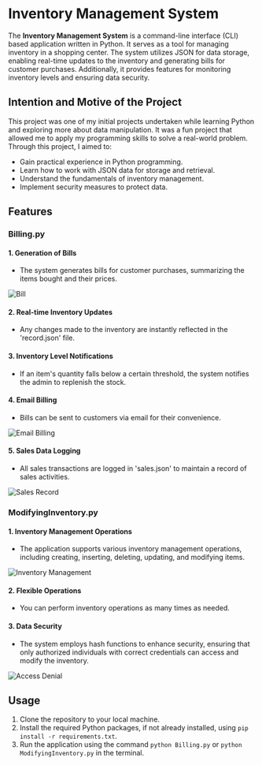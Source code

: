 # Inventory Management System

The **Inventory Management System** is a command-line interface (CLI) based application written in Python. It serves as a tool for managing inventory in a shopping center. The system utilizes JSON for data storage, enabling real-time updates to the inventory and generating bills for customer purchases. Additionally, it provides features for monitoring inventory levels and ensuring data security.

## Intention and Motive of the Project

This project was one of my initial projects undertaken while learning Python and exploring more about data manipulation. It was a fun project that allowed me to apply my programming skills to solve a real-world problem. Through this project, I aimed to:

- Gain practical experience in Python programming.
- Learn how to work with JSON data for storage and retrieval.
- Understand the fundamentals of inventory management.
- Implement security measures to protect data.

## Features

### Billing.py

#### 1. Generation of Bills
   - The system generates bills for customer purchases, summarizing the items bought and their prices.

![Bill](https://user-images.githubusercontent.com/89451392/132208828-975c3379-e869-4e8d-97f6-9bd4274be1ab.jpg)

#### 2. Real-time Inventory Updates
   - Any changes made to the inventory are instantly reflected in the 'record.json' file.

#### 3. Inventory Level Notifications
   - If an item's quantity falls below a certain threshold, the system notifies the admin to replenish the stock.

#### 4. Email Billing
   - Bills can be sent to customers via email for their convenience.

![Email Billing](https://user-images.githubusercontent.com/89451392/150775270-fbdaf2dc-9063-4300-ae41-8ad05871443d.jpg)

#### 5. Sales Data Logging
   - All sales transactions are logged in 'sales.json' to maintain a record of sales activities.

![Sales Record](https://user-images.githubusercontent.com/89451392/132209911-9967a221-891f-484d-baf9-8912dbca9888.png)

### ModifyingInventory.py

#### 1. Inventory Management Operations
   - The application supports various inventory management operations, including creating, inserting, deleting, updating, and modifying items.

![Inventory Management](https://user-images.githubusercontent.com/89451392/132208939-0d85c6f3-ccf2-4981-8b5a-de653f629c58.png)

#### 2. Flexible Operations
   - You can perform inventory operations as many times as needed.

#### 3. Data Security
   - The system employs hash functions to enhance security, ensuring that only authorized individuals with correct credentials can access and modify the inventory.

![Access Denial](https://user-images.githubusercontent.com/89451392/132209367-890b6e04-1a79-4ccc-ae96-e19c46a5b486.png)

## Usage

1. Clone the repository to your local machine.
2. Install the required Python packages, if not already installed, using `pip install -r requirements.txt`.
3. Run the application using the command `python Billing.py` or `python ModifyingInventory.py` in the terminal.

